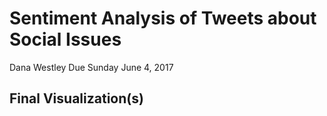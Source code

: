 Sentiment Analysis of Tweets about Social Issues
================
Dana Westley
Due Sunday June 4, 2017

Final Visualization(s)
----------------------
